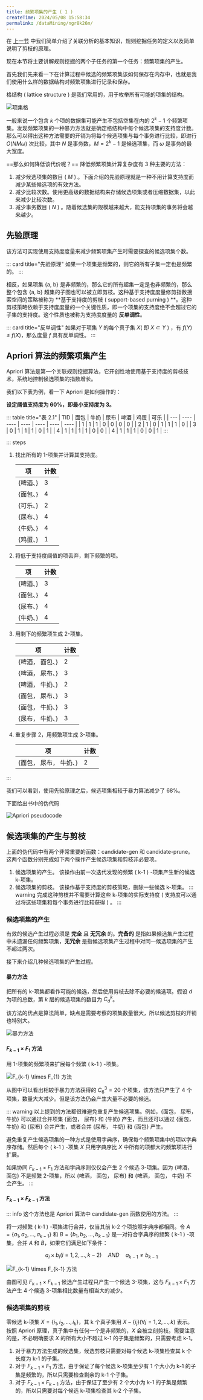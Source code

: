 ```yaml
---
title: 频繁项集的产生 ( 1 )
createTime: 2024/05/08 15:58:34
permalink: /dataMining/ngr8k26m/
---
```

在 [上一节](/dataMining/j32xc8g7/) 中我们简单介绍了关联分析的基本知识，规则挖掘任务的定义以及简单说明了剪枝的原理。

现在本节将主要讲解规则挖掘的两个子任务的第一个任务：频繁项集的产生。
<!-- more -->

首先我们先来看一下在计算过程中候选的频繁项集该如何保存在内存中，也就是我们使用什么样的数据结构对频繁项集进行记录和保存。

格结构 ( lattice structure ) 是我们常用的，用于枚举所有可能的项集的结构。

![项集格](/illustration/itemset.png)

一般来说一个包含 $k$ 个项的数据集可能产生不包括空集在内的 $2^k-1$ 个频繁项集。发现频繁项集的一种暴力方法就是确定格结构中每个候选项集的支持度计数。那么可以得出这种方法需要的开销为将每个候选项集与每个事务进行比较，即进行 $O ( NM \omega )$ 次比较，其中 $N$ 是事务数，$M=2^k-1$ 是候选项集，而 $\omega$ 是事务的最大宽度。

==那么如何降低该代价呢？== 降低频繁项集计算复杂度有 3 种主要的方法：
1.  减少候选项集的数目 ( $M$ ) 。下面介绍的先验原理就是一种不用计算支持度而减少某些候选项的有效方法。
2.  减少比较次数。使用更高级的数据结构来存储候选项集或者压缩数据集，以此来减少比较次数。
3.  减少事务数目 ( $N$ ) 。随着候选集的规模越来越大，能支持项集的事务将会越来越少。

## 先验原理
该方法可实现使用支持度度量来减少频繁项集产生时需要探查的候选项集个数。

::: card  title="先验原理"
如果一个项集是频繁的，则它的所有子集一定也是频繁的。
:::

相反，如果项集 {a, b} 是非频繁的，那么它的所有超集一定是也非频繁的，那么整个包含 {a, b} 超集的子图也可以被立即剪枝。这种基于支持度度量修剪指数搜索空间的策略被称为 **基于支持度的剪枝 ( support-based purning ) **。这种剪枝策略依赖于支持度度量的一个关键性质，即一个项集的支持度绝不会超过它的子集的支持度。这个性质也被称为支持度度量的 **反单调性**。

::: card  title="反单调性"
如果对于项集 $Y$ 的每个真子集 $X$( 即 $X \subset Y$ ) ，有 $f ( Y ) \le f ( X )$，那么度量 $f$ 具有反单调性。
:::

## Apriori 算法的频繁项集产生
Apriori 算法是第一个关联规则挖掘算法，它开创性地使用基于支持度的剪枝技术，系统地控制候选项集的指数增长。

我们以下表为例，看一下 Apriori 是如何操作的：

**设定阈值支持度为 60%，即最小支持度为 3。**

::: table title="表 2.1"
| TID | 面包 | 牛奶 | 尿布 | 啤酒 | 鸡蛋 | 可乐 |
| --- | ---- | ---- | ---- | ---- | ---- | ---- |
| 1   | 1    | 1    | 0    | 0    | 0    | 0    |
| 2   | 1    | 0    | 1    | 1    | 1    | 0    |
| 3   | 0    | 1    | 1    | 1    | 0    | 1    |
| 4   | 1    | 1    | 1    | 1    | 0    | 0    |
| 4   | 1    | 1    | 1    | 0    | 0    | 1    |
:::

::: steps
1.  找出所有的 1-项集并计算其支持度。

      | 项       | 计数 |
      | -------- | ---- |
      | \{啤酒、} | 3    |
      | \{面包、} | 4    |
      | \{可乐、} | 2    |
      | \{尿布、} | 4    |
      | \{牛奶、} | 4    |
      | \{鸡蛋、} | 1    |

2.  将低于支持度阈值的项丢弃，剩下频繁的项。

      | 项       | 计数 |
      | -------- | ---- |
      | \{啤酒、} | 3    |
      | \{面包、} | 4    |
      | \{尿布、} | 4    |
      | \{牛奶、} | 4    |

3.  用剩下的频繁项生成 2-项集。

      | 项             | 计数 |
      | -------------- | ---- |
      | \{啤酒， 面包、} | 2    |
      | \{啤酒， 尿布、} | 3    |
      | \{啤酒， 牛奶、} | 2    |
      | \{面包， 尿布、} | 3    |
      | \{面包， 牛奶、} | 3    |
      | \{尿布， 牛奶、} | 3    |

4.  重复步骤 2，用频繁项生成 3-项集。

      | 项                   | 计数 |
      | -------------------- | ---- |
      | \{面包， 尿布， 牛奶、} | 2    |
:::

我们可以看到，使用先验原理之后，候选项集相较于暴力算法减少了 68%。

<div id="apriori-pseudocode">下面给出书中的伪代码</div>

![Apriori pseudocode](/illustration/apriori-pseudocode.png)

## 候选项集的产生与剪枝
上面的伪代码中有两个非常重要的函数：candidate-gen 和 candidate-prune。这两个函数分别完成如下两个操作产生候选项集和剪枝非必要项。
1.  候选项集的产生。
   该操作由前一次迭代发现的频繁 ( k-1 ) -项集产生新的候选 k-项集。
2.  候选项集的剪枝。
   该操作基于支持度的剪枝策略，删除一些候选 k-项集。
   ::: warning
   完成这种剪枝并不需要计算这些 k-项集的实际支持度 ( 支持度可以通过将这些项集和每个事务进行比较获得 ) 。
   :::

### 候选项集的产生
有效的候选产生过程必须是 **完全** 且 **无冗余** 的。**完备的** 是指如果候选集产生过程中未遗漏任何频繁项集，**无冗余** 是指候选项集产生过程中对同一候选项集的产生不超过两次。

接下来介绍几种候选项集的产生过程。

#### 暴力方法
把所有的 k-项集都看作可能的候选，然后使用剪枝去除不必要的候选项。假设 $d$ 为项的总数，第 $k$ 层的候选项集的数目为 $C_d^k$。

该方法的优点是算法简单，缺点是需要考察的项集数量很大，所以候选剪枝的开销也特别大。

![暴力方法](/illustration/brute-force.png)

#### $F_{k-1} \times F_{1}$ 方法
用 1-项集的频繁项来扩展每个频繁 ( k-1 ) -项集。

![$F_{k-1} \times F_{1}$ 方法](/illustration/fk-1-f1.png)

从图中可以看出相较于暴力方法获得的 $C_6^3 = 20$ 个项集，该方法只产生了 4 个项集，数量大大减少。但是该方法仍会产生大量不必要的候选。

::: warning
以上提到的方法都很难避免重复产生候选项集。例如，{面包， 尿布， 牛奶} 可以通过合并项集 {面包， 尿布} 和 {牛奶} 产生，而且还可以通过 {面包， 牛奶} 和 {尿布} 合并产生，或者合并 {尿布， 牛奶} 和 {面包} 产生。

避免重复产生候选项集的一种方式是使用字典序，确保每个频繁项集中的项以字典序存储。然后每个 ( k-1 ) -项集 $X$ 只用字典序比 $X$ 中所有的项都大的频繁项进行扩展。

如果协同 $F_{k-1} \times F_{1}$ 方法和字典序则仅仅会产生 2 个候选 3-项集。因为 {啤酒， 面包} 不是频繁 2-项集，所以 {啤酒， 面包， 尿布} 和 {啤酒， 面包， 牛奶} 不会产生。
:::

#### $F_{k-1} \times F_{k-1}$ 方法
::: info 这个方法也是 Apriori 算法中 candidate-gen 函数使用的方法。
:::

将一对频繁 ( k-1 ) -项集进行合并，仅当其前 k-2 个项按照字典序都相同。令 $A = \{a_1, a_2, \dots, a_{k-1}\}$ 和 $B = \{b_1, b_2, \dots , b_{k-1}\}$ 是一对符合字典序的频繁 ( k-1 ) -项集，合并 $A$ 和 $B$，如果它们满足如下条件：

$$\tag{2.1} a_i \times b_i ( i=1,2,\dots, k-2 ) \quad AND \quad a_{k-1} \neq b_{k-1}$$

![$F_{k-1} \times F_{k-1}$ 方法](/illustration/fk-1-fk-1.png)

由图可见 $F_{k-1} \times F_{k-1}$ 候选产生过程只产生一个候选 3-项集，这与 $F_{k-1} \times F_{1}$ 方法产生 4 个候选 3-项集相比数量有相当大的减少。

### 候选项集的剪枝
零候选 k-项集 $X=\{i_1, i_2, \dots, i_k\}$，其 k 个真子集用 $X-\{i_j\} ( \forall j=1,2,\dots,k )$ 表示。按照 Apriori 原理，真子集中有任何一个是非频繁的，$X$ 会被立刻剪枝。需要注意的是，不必明确要求 $X$ 的所有大小不超过 k-1 的子集是频繁的，只需要考虑 k-1。

1.  对于暴力方法生成的候选集，候选剪枝只需要对每个候选 k-项集检查其 k 个长度为 k-1 的子集。
2.  对于 $F_{k-1} \times F_{1}$ 方法，由于保证了每个候选 k-项集至少有 1 个大小为 k-1 的子集是频繁的，所以只需要检查剩余的 k-1 个子集。
3.  对于 $F_{k-1} \times F_{k-1}$ 方法，由于保证了至少有 2 个大小为 k-1 的子集是频繁的，所以只需要对每个候选 k-项集检查其 k-2 个子集。
